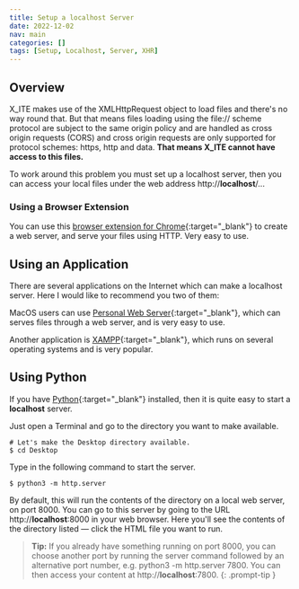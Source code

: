 ```yaml
---
title: Setup a localhost Server
date: 2022-12-02
nav: main
categories: []
tags: [Setup, Localhost, Server, XHR]
---
```

## Overview

X_ITE makes use of the XMLHttpRequest object to load files and there's no way round that. But that means files loading using the file:// scheme protocol are subject to the same origin policy and are handled as cross origin requests (CORS) and cross origin requests are only supported for protocol schemes: https, http and data. **That means X_ITE cannot have access to this files.**

To work around this problem you must set up a localhost server, then you can access your local files under the web address http://**localhost**/...

### Using a Browser Extension

You can use this [browser extension for Chrome](https://chrome.google.com/webstore/detail/web-server-for-chrome/ofhbbkphhbklhfoeikjpcbhemlocgigb/){:target="_blank"} to create a web server, and serve your files using HTTP. Very easy to use.

## Using an Application

There are several applications on the Internet which can make a localhost server. Here I would like to recommend you two of them:

MacOS users can use [Personal Web Server](https://apps.apple.com/de/app/personal-web-server/id1486323797?mt=12){:target="_blank"}, which can serves files through a web server, and is very easy to use.

Another application is [XAMPP](https://www.apachefriends.org/index.html){:target="_blank"}, which runs on several operating systems and is very popular.

## Using Python

If you have [Python](https://www.python.org){:target="_blank"} installed, then it is quite easy to start a **localhost** server.

Just open a Terminal and go to the directory you want to make available.

```console
# Let's make the Desktop directory available.
$ cd Desktop
```

Type in the following command to start the server.

```console
$ python3 -m http.server
```

By default, this will run the contents of the directory on a local web server, on port 8000. You can go to this server by going to the URL http://**localhost**:8000 in your web browser. Here you'll see the contents of the directory listed — click the HTML file you want to run.

>**Tip:** If you already have something running on port 8000, you can choose another port by running the server command followed by an alternative port number, e.g. python3 -m http.server 7800. You can then access your content at http://**localhost**:7800.
{: .prompt-tip }
